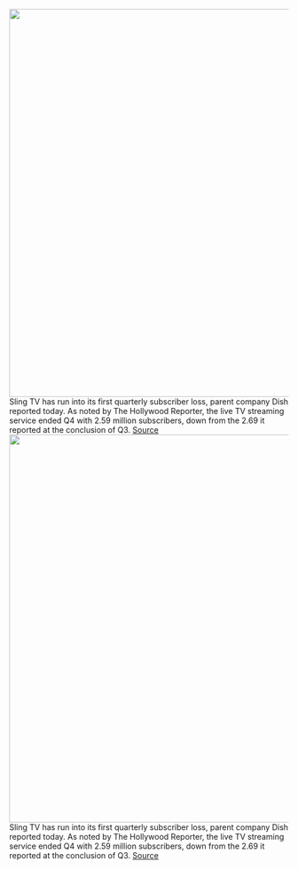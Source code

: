 <img src='https://cdn.vox-cdn.com/thumbor/UK0RXPNbcsCnb0Ao3RYDWKzJ9o4=/0x0:2040x1360/1200x800/filters:focal(857x517:1183x843)/cdn.vox-cdn.com/uploads/chorus_image/image/66339585/sling10_2040.0.0.jpg' width='700px' /><br/>
Sling TV has run into its first quarterly subscriber loss, parent company Dish reported today. As noted by The Hollywood Reporter, the live TV streaming service ended Q4 with 2.59 million subscribers, down from the 2.69 it reported at the conclusion of Q3.
<a href='https://www.theverge.com/2020/2/19/21144365/sling-tv-dish-subscribers-loss-youtube-hulu'> Source <a/><img src='https://cdn.vox-cdn.com/thumbor/UK0RXPNbcsCnb0Ao3RYDWKzJ9o4=/0x0:2040x1360/1200x800/filters:focal(857x517:1183x843)/cdn.vox-cdn.com/uploads/chorus_image/image/66339585/sling10_2040.0.0.jpg' width='700px' /><br/>
Sling TV has run into its first quarterly subscriber loss, parent company Dish reported today. As noted by The Hollywood Reporter, the live TV streaming service ended Q4 with 2.59 million subscribers, down from the 2.69 it reported at the conclusion of Q3.
<a href='https://www.theverge.com/2020/2/19/21144365/sling-tv-dish-subscribers-loss-youtube-hulu'> Source <a/>